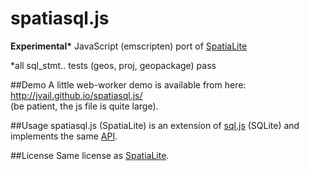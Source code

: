 # spatiasql.js
**Experimental\*** JavaScript (emscripten) port of [SpatiaLite](https://www.gaia-gis.it/fossil/libspatialite/index)

\*all sql_stmt.. tests (geos, proj, geopackage) pass

##Demo
A little web-worker demo is available from here: http://jvail.github.io/spatiasql.js/
<br>(be patient, the js file is quite large).

##Usage
spatiasql.js (SpatiaLite) is an extension of [sql.js](https://github.com/kripken/sql.js/) (SQLite) and implements the same [API](https://github.com/kripken/sql.js/#usage).

##License
Same license as [SpatiaLite](https://www.gaia-gis.it/fossil/libspatialite/index).
